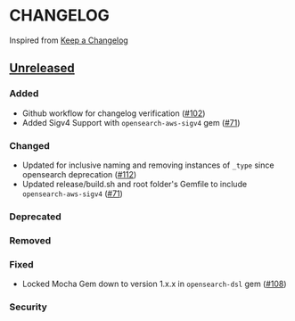 # CHANGELOG
Inspired from [Keep a Changelog](https://keepachangelog.com/en/1.0.0/)

## [Unreleased]
### Added
- Github workflow for changelog verification ([#102](https://github.com/opensearch-project/opensearch-ruby/pull/102))
- Added Sigv4 Support with `opensearch-aws-sigv4` gem ([#71](https://github.com/opensearch-project/opensearch-ruby/issues/71))

### Changed
- Updated for inclusive naming and removing instances of `_type` since opensearch deprecation ([#112](https://github.com/opensearch-project/opensearch-ruby/issues/112))
- Updated release/build.sh and root folder's Gemfile to include `opensearch-aws-sigv4` ([#71](https://github.com/opensearch-project/opensearch-ruby/issues/71))

### Deprecated

### Removed

### Fixed
- Locked Mocha Gem down to version 1.x.x in `opensearch-dsl` gem ([#108](https://github.com/opensearch-project/opensearch-ruby/pull/108))
 
### Security


[Unreleased]: https://github.com/opensearch-project/opensearch-ruby/compare/2.0...HEAD
